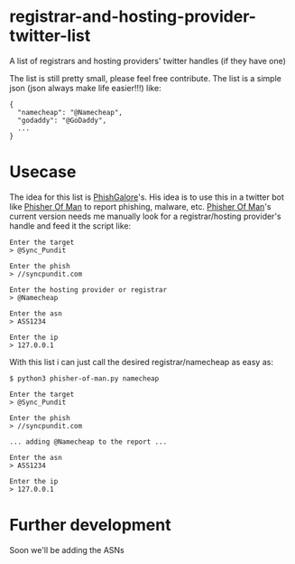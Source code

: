 # registrar-and-hosting-provider-twitter-list
A list of registrars and hosting providers' twitter handles (if they have one)

The list is still pretty small, please feel free contribute. The list is a simple json (json always make life easier!!!) like:

```
{
  "namecheap": "@Namecheap",
  "godaddy": "@GoDaddy",
  ...
}
```

# Usecase
The idea for this list is [PhishGalore](https://twitter.com/phishgalore/status/1467900400221179913)'s. His idea is to use this in a twitter bot like [Phisher Of Man](https://twitter.com/PhisherOfMan) to report phishing, malware, etc. [Phisher Of Man](https://twitter.com/PhisherOfMan)'s current version needs me manually look for a registrar/hosting provider's handle and feed it the script like:

```
Enter the target
> @Sync_Pundit

Enter the phish
> //syncpundit.com                

Enter the hosting provider or registrar
> @Namecheap

Enter the asn
> ASS1234

Enter the ip
> 127.0.0.1
```

With this list i can just call the desired registrar/namecheap as easy as:

```
$ python3 phisher-of-man.py namecheap

Enter the target
> @Sync_Pundit

Enter the phish
> //syncpundit.com                

... adding @Namecheap to the report ...

Enter the asn
> ASS1234

Enter the ip
> 127.0.0.1
```

# Further development
Soon we'll be adding the ASNs
